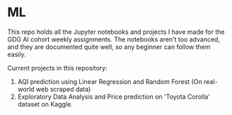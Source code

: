 # ML
This repo holds all the Jupyter notebooks and projects I have made for the GDG AI cohort weekly assignments. The notebooks aren't too advanced, and they are documented quite well, so any beginner can follow them easily.

Current projects in this repository:
1. AQI prediction using Linear Regression and Random Forest (On real-world web scraped data)
2. Exploratory Data Analysis and Price prediction on 'Toyota Corolla' dataset on Kaggle.
